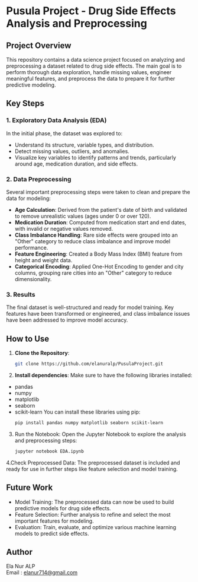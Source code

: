 # Pusula Project - Drug Side Effects Analysis and Preprocessing

## Project Overview
This repository contains a data science project focused on analyzing and preprocessing a dataset related to drug side effects. The main goal is to perform thorough data exploration, handle missing values, engineer meaningful features, and preprocess the data to prepare it for further predictive modeling.

## Key Steps
### 1. Exploratory Data Analysis (EDA)
In the initial phase, the dataset was explored to:
- Understand its structure, variable types, and distribution.
- Detect missing values, outliers, and anomalies.
- Visualize key variables to identify patterns and trends, particularly around age, medication duration, and side effects.

### 2. Data Preprocessing
Several important preprocessing steps were taken to clean and prepare the data for modeling:
- **Age Calculation**: Derived from the patient's date of birth and validated to remove unrealistic values (ages under 0 or over 120).
- **Medication Duration**: Computed from medication start and end dates, with invalid or negative values removed.
- **Class Imbalance Handling**: Rare side effects were grouped into an "Other" category to reduce class imbalance and improve model performance.
- **Feature Engineering**: Created a Body Mass Index (BMI) feature from height and weight data.
- **Categorical Encoding**: Applied One-Hot Encoding to gender and city columns, grouping rare cities into an "Other" category to reduce dimensionality.

### 3. Results
The final dataset is well-structured and ready for model training. Key features have been transformed or engineered, and class imbalance issues have been addressed to improve model accuracy.

## How to Use
1. **Clone the Repository**:
   ```bash
   git clone https://github.com/elanuralp/PusulaProject.git
2. **Install dependencies**: Make sure to have the following libraries installed:
* pandas
* numpy
* matplotlib
* seaborn
* scikit-learn
You can install these libraries using pip:
   ```bash
   pip install pandas numpy matplotlib seaborn scikit-learn

3. Run the Notebook: Open the Jupyter Notebook to explore the analysis and preprocessing steps:
   ```bash
   jupyter notebook EDA.ipynb
4.Check Preprocessed Data: The preprocessed dataset is included and ready for use in further steps like feature selection and model training.

## Future Work
* Model Training: The preprocessed data can now be used to build predictive models for drug side effects.
* Feature Selection: Further analysis to refine and select the most important features for modeling.
* Evaluation: Train, evaluate, and optimize various machine learning models to predict side effects.

## Author
Ela Nur ALP   
Email : elanur714@gmail.com



